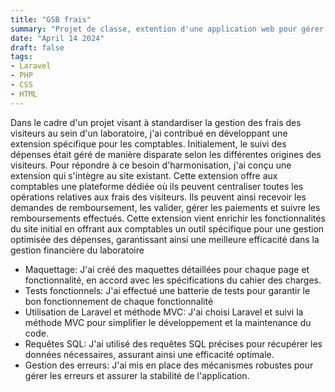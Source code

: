 ```yaml
---
title: "GSB frais"
summary: "Projet de classe, extention d'une application web pour gérer les frais avec un comptable"
date: "April 14 2024"
draft: false
tags:
- Laravel
- PHP
- CSS
- HTML
---
```


Dans le cadre d'un projet visant à standardiser la gestion des frais des visiteurs au sein d'un laboratoire, j'ai contribué en développant une extension spécifique pour les comptables. Initialement, le suivi des dépenses était géré de manière disparate selon les différentes origines des visiteurs. Pour répondre à ce besoin d'harmonisation, j'ai conçu une extension qui s'intègre au site existant. Cette extension offre aux comptables une plateforme dédiée où ils peuvent centraliser toutes les opérations relatives aux frais des visiteurs. Ils peuvent ainsi recevoir les demandes de remboursement, les valider, gérer les paiements et suivre les remboursements effectués. Cette extension vient enrichir les fonctionnalités du site initial en offrant aux comptables un outil spécifique pour une gestion optimisée des dépenses, garantissant ainsi une meilleure efficacité dans la gestion financière du laboratoire

- Maquettage: J'ai créé des maquettes détaillées pour chaque page et fonctionnalité, en accord avec les spécifications du cahier des charges.
- Tests fonctionnels: J'ai effectué une batterie de tests pour garantir le bon fonctionnement de chaque fonctionnalité
- Utilisation de Laravel et méthode MVC: J'ai choisi Laravel et suivi la méthode MVC pour simplifier le développement et la maintenance du code.
- Requêtes SQL: J'ai utilisé des requêtes SQL précises pour récupérer les données nécessaires, assurant ainsi une efficacité optimale.
- Gestion des erreurs: J'ai mis en place des mécanismes robustes pour gérer les erreurs et assurer la stabilité de l'application.
